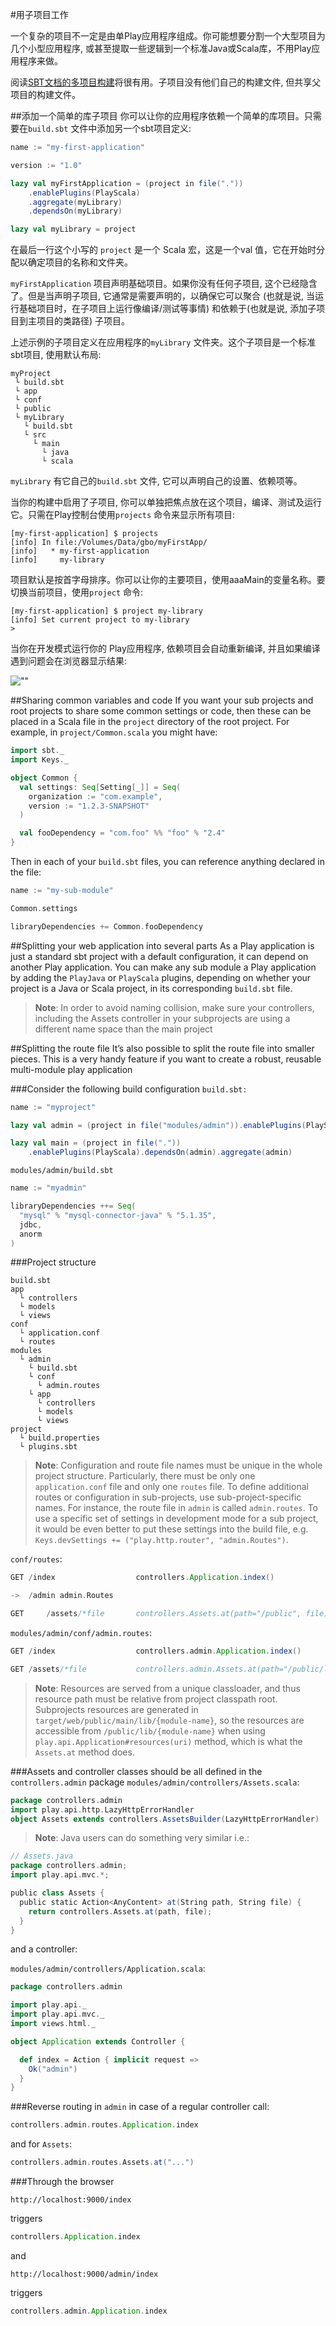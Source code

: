 #用子项目工作

一个复杂的项目不一定是由单Play应用程序组成。你可能想要分割一个大型项目为几个小型应用程序, 或甚至提取一些逻辑到一个标准Java或Scala库，不用Play应用程序来做。

阅读[SBT文档的多项目构建](http://www.scala-sbt.org/release/docs/Getting-Started/Multi-Project)将很有用。子项目没有他们自己的构建文件, 但共享父项目的构建文件。


##添加一个简单的库子项目
你可以让你的应用程序依赖一个简单的库项目。只需要在`build.sbt` 文件中添加另一个sbt项目定义:

```sbt
name := "my-first-application"

version := "1.0"

lazy val myFirstApplication = (project in file("."))
    .enablePlugins(PlayScala)
    .aggregate(myLibrary)
    .dependsOn(myLibrary)

lazy val myLibrary = project
```

在最后一行这个小写的 `project` 是一个 Scala 宏，这是一个val 值，它在开始时分配以确定项目的名称和文件夹。

`myFirstApplication` 项目声明基础项目。如果你没有任何子项目, 这个已经隐含了。但是当声明子项目, 它通常是需要声明的，以确保它可以聚合 (也就是说, 当运行基础项目时，在子项目上运行像编译/测试等事情) 和依赖于(也就是说, 添加子项目到主项目的类路径) 子项目。

上述示例的子项目定义在应用程序的`myLibrary` 文件夹。这个子项目是一个标准sbt项目, 使用默认布局:

```
myProject
 └ build.sbt
 └ app
 └ conf
 └ public
 └ myLibrary
   └ build.sbt
   └ src
     └ main
       └ java
       └ scala
```

`myLibrary` 有它自己的`build.sbt` 文件, 它可以声明自己的设置、依赖项等。

当你的构建中启用了子项目, 你可以单独把焦点放在这个项目，编译、测试及运行它。只需在Play控制台使用`projects` 命令来显示所有项目:

```shell
[my-first-application] $ projects
[info] In file:/Volumes/Data/gbo/myFirstApp/
[info] 	 * my-first-application
[info] 	   my-library
```

项目默认是按首字母排序。你可以让你的主要项目，使用aaaMain的变量名称。要切换当前项目，使用`project` 命令:

```shell
[my-first-application] $ project my-library
[info] Set current project to my-library
>
```

当你在开发模式运行你的 Play应用程序, 依赖项目会自动重新编译, 并且如果编译遇到问题会在浏览器显示结果:

![""](subprojectError.png)


##Sharing common variables and code
If you want your sub projects and root projects to share some common settings or code, then these can be placed in a Scala file in the `project` directory of the root project. For example, in `project/Common.scala` you might have:

```scala
import sbt._
import Keys._

object Common {
  val settings: Seq[Setting[_]] = Seq(
    organization := "com.example",
    version := "1.2.3-SNAPSHOT"
  )

  val fooDependency = "com.foo" %% "foo" % "2.4"
}
```

Then in each of your `build.sbt` files, you can reference anything declared in the file:

```sbt
name := "my-sub-module"

Common.settings

libraryDependencies += Common.fooDependency
```


##Splitting your web application into several parts
As a Play application is just a standard sbt project with a default configuration, it can depend on another Play application. You can make any sub module a Play application by adding the `PlayJava` or `PlayScala` plugins, depending on whether your project is a Java or Scala project, in its corresponding `build.sbt` file.

> **Note**: In order to avoid naming collision, make sure your controllers, including the Assets controller in your subprojects are using a different name space than the main project


##Splitting the route file
It’s also possible to split the route file into smaller pieces. This is a very handy feature if you want to create a robust, reusable multi-module play application

###Consider the following build configuration
`build.sbt:`

```sbt
name := "myproject"

lazy val admin = (project in file("modules/admin")).enablePlugins(PlayScala)

lazy val main = (project in file("."))
    .enablePlugins(PlayScala).dependsOn(admin).aggregate(admin)
```

`modules/admin/build.sbt`

```sbt
name := "myadmin"

libraryDependencies ++= Seq(
  "mysql" % "mysql-connector-java" % "5.1.35",
  jdbc,
  anorm
)
```

###Project structure

```
build.sbt
app
  └ controllers
  └ models
  └ views
conf
  └ application.conf
  └ routes
modules
  └ admin
    └ build.sbt
    └ conf
      └ admin.routes
    └ app
      └ controllers
      └ models
      └ views
project
  └ build.properties
  └ plugins.sbt
```

> **Note**: Configuration and route file names must be unique in the whole project structure. Particularly, there must be only one `application.conf` file and only one `routes` file. To define additional routes or configuration in sub-projects, use sub-project-specific names. For instance, the route file in `admin` is called `admin.routes`. To use a specific set of settings in development mode for a sub project, it would be even better to put these settings into the build file, e.g. `Keys.devSettings += ("play.http.router", "admin.Routes")`.

`conf/routes`:

```scala
GET /index                  controllers.Application.index()

->  /admin admin.Routes

GET     /assets/*file       controllers.Assets.at(path="/public", file)
```

`modules/admin/conf/admin.routes`:

```scala
GET /index                  controllers.admin.Application.index()

GET /assets/*file           controllers.admin.Assets.at(path="/public/lib/myadmin", file)
```

> **Note**: Resources are served from a unique classloader, and thus resource path must be relative from project classpath root.
Subprojects resources are generated in `target/web/public/main/lib/{module-name}`, so the resources are accessible from `/public/lib/{module-name}` when using `play.api.Application#resources(uri)` method, which is what the `Assets.at` method does.

###Assets and controller classes should be all defined in the `controllers.admin` package
`modules/admin/controllers/Assets.scala`:

```scala
package controllers.admin
import play.api.http.LazyHttpErrorHandler
object Assets extends controllers.AssetsBuilder(LazyHttpErrorHandler)
```

> **Note**: Java users can do something very similar i.e.:

```scala
// Assets.java
package controllers.admin;
import play.api.mvc.*;

public class Assets {
  public static Action<AnyContent> at(String path, String file) {
    return controllers.Assets.at(path, file);
  }
}
```

and a controller:

`modules/admin/controllers/Application.scala`:

```scala
package controllers.admin

import play.api._
import play.api.mvc._
import views.html._

object Application extends Controller {

  def index = Action { implicit request =>
    Ok("admin")
  }
}
```

###Reverse routing in `admin`
in case of a regular controller call:

```scala
controllers.admin.routes.Application.index
```

and for `Assets`:

```scala
controllers.admin.routes.Assets.at("...")
```

###Through the browser

```http
http://localhost:9000/index
```
triggers

```scala
controllers.Application.index
```

and

```http
http://localhost:9000/admin/index
```

triggers

```scala
controllers.admin.Application.index
```